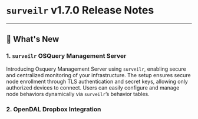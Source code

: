 # `surveilr` v1.7.0 Release Notes

---

## 🚀 What's New

### **1. `surveilr` OSQuery Management Server**
Introducing Osquery Management Server using `surveilr`, enabling secure and centralized monitoring of your infrastructure. The setup ensures secure node enrollment through TLS authentication and secret keys, allowing only authorized devices to connect. Users can easily configure and manage node behaviors dynamically via `surveilr`’s behavior tables.

### **2. OpenDAL Dropbox Integration**
